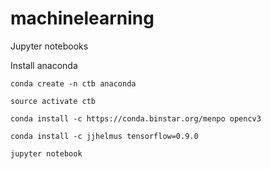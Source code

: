 # machinelearning
Jupyter notebooks

Install anaconda
```
conda create -n ctb anaconda

source activate ctb

conda install -c https://conda.binstar.org/menpo opencv3

conda install -c jjhelmus tensorflow=0.9.0

jupyter notebook
```
